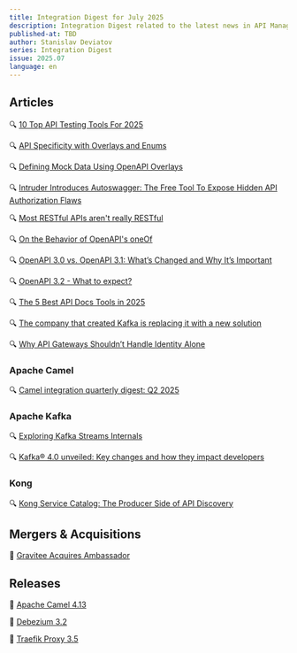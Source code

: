 ```yaml
---
title: Integration Digest for July 2025
description: Integration Digest related to the latest news in API Management, iPaaS, ESB, Integration frameworks, message brokers, etc.
published-at: TBD
author: Stanislav Deviatov
series: Integration Digest
issue: 2025.07
language: en
---
```


## Articles

🔍 [10 Top API Testing Tools For 2025](https://nordicapis.com/10-top-api-testing-tools-for-2025/)

🔍 [API Specificity with Overlays and Enums](https://lornajane.net/posts/2025/api-specificity-with-overlays-and-enums)

🔍 [Defining Mock Data Using OpenAPI Overlays](https://apichangelog.substack.com/p/defining-mock-data-using-openapi-overlays)

🔍 [Intruder Introduces Autoswagger: The Free Tool To Expose Hidden API Authorization Flaws](https://www.intruder.io/research/broken-authorization-apis-autoswagger)

🔍 [Most RESTful APIs aren't really RESTful](https://florian-kraemer.net//software-architecture/2025/07/07/Most-RESTful-APIs-are-not-really-RESTful.html)

🔍 [On the Behavior of OpenAPI's oneOf](https://apichangelog.substack.com/p/on-the-behavior-of-openapi-oneof)

🔍 [OpenAPI 3.0 vs. OpenAPI 3.1: What’s Changed and Why It’s Important](https://document360.com/blog/openapi-3-0-vs-openapi-3-1/)

🔍 [OpenAPI 3.2 - What to expect?](https://bump.sh/blog/openapi-3-2-what-to-expect/)

🔍 [The 5 Best API Docs Tools in 2025](https://apisyouwonthate.com/blog/top-5-best-api-docs-tools/)

🔍 [The company that created Kafka is replacing it with a new solution](https://vutr.substack.com/p/the-company-that-created-kafka-is)

🔍 [Why API Gateways Shouldn’t Handle Identity Alone](https://nordicapis.com/why-api-gateways-shouldnt-handle-identity-alone/)

### Apache Camel

🔍 [Camel integration quarterly digest: Q2 2025](https://developers.redhat.com/blog/2025/07/23/camel-integration-quarterly-digest-q2-2025)

### Apache Kafka

🔍 [Exploring Kafka Streams Internals](https://cefboud.com/posts/kafka-streams-internals/)

🔍 [Kafka® 4.0 unveiled: Key changes and how they impact developers](https://www.instaclustr.com/blog/kafka-4-0-unveiled-key-changes-and-how-they-impact-developers/)

### Kong

🔍 [Kong Service Catalog: The Producer Side of API Discovery](https://konghq.com/blog/product-releases/service-catalog-deep-dive)

## Mergers & Acquisitions

🤝 [Gravitee Acquires Ambassador](https://www.gravitee.io/blog/gravitee-acquires-ambassador-to-accelerate-agentic-api-event-management)

## Releases

🚀 [Apache Camel 4.13](https://camel.apache.org/blog/2025/07/camel413-whatsnew/)

🚀 [Debezium 3.2](https://debezium.io/blog/2025/07/09/debezium-3-2-final-released/)

🚀 [Traefik Proxy 3.5](https://traefik.io/blog/traefik-proxy-v3-5)

